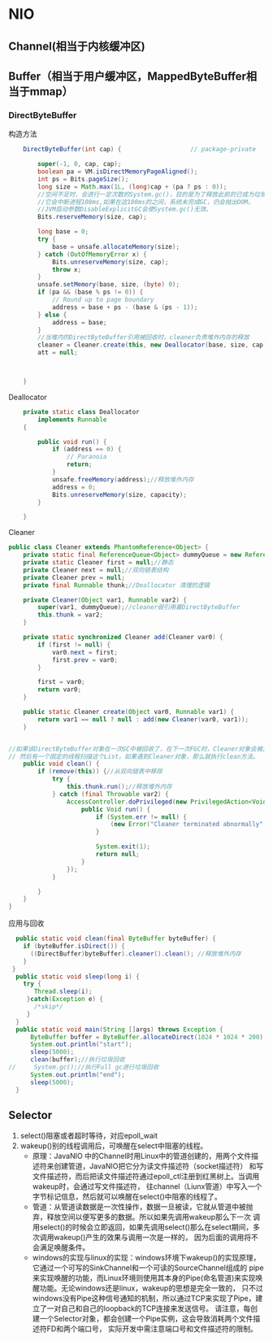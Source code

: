 # NIO
## Channel(相当于内核缓冲区)
## Buffer（相当于用户缓冲区，MappedByteBuffer相当于mmap）
### DirectByteBuffer
构造方法
```java
    DirectByteBuffer(int cap) {                   // package-private

        super(-1, 0, cap, cap);
        boolean pa = VM.isDirectMemoryPageAligned();
        int ps = Bits.pageSize();
        long size = Math.max(1L, (long)cap + (pa ? ps : 0));
        //空间不足时，会进行一定次数的System.gc()，目的是为了释放此前的已成为垃圾的堆外内存，
        //它会中断进程100ms,如果在这100ms的之间，系统未完成GC，仍会抛出OOM。
        //JVM启动参数DisableExplicitGC会使System.gc()无效。
        Bits.reserveMemory(size, cap);

        long base = 0;
        try {
            base = unsafe.allocateMemory(size);
        } catch (OutOfMemoryError x) {
            Bits.unreserveMemory(size, cap);
            throw x;
        }
        unsafe.setMemory(base, size, (byte) 0);
        if (pa && (base % ps != 0)) {
            // Round up to page boundary
            address = base + ps - (base & (ps - 1));
        } else {
            address = base;
        }
        //当堆内的DirectByteBuffer引用被回收时，cleaner负责堆外内存的释放
        cleaner = Cleaner.create(this, new Deallocator(base, size, cap));//cleaner负责堆外内存的释放
        att = null;



    }
``` 
Deallocator 
```java
    private static class Deallocator
        implements Runnable
    {

        public void run() {
            if (address == 0) {
                // Paranoia
                return;
            }
            unsafe.freeMemory(address);//释放堆外内存
            address = 0;
            Bits.unreserveMemory(size, capacity);
        }

    }
```
Cleaner
```java
public class Cleaner extends PhantomReference<Object> {
    private static final ReferenceQueue<Object> dummyQueue = new ReferenceQueue();//静态常量 引用队列
    private static Cleaner first = null;//静态
    private Cleaner next = null;//双向链表结构
    private Cleaner prev = null;
    private final Runnable thunk;//Deallocator 清理的逻辑

    private Cleaner(Object var1, Runnable var2) {
        super(var1, dummyQueue);//cleaner弱引用着DirectByteBuffer
        this.thunk = var2;
    }

    private static synchronized Cleaner add(Cleaner var0) {
        if (first != null) {
            var0.next = first;
            first.prev = var0;
        }

        first = var0;
        return var0;
    }

    public static Cleaner create(Object var0, Runnable var1) {
        return var1 == null ? null : add(new Cleaner(var0, var1));
    }


//如果该DirectByteBuffer对象在一次GC中被回收了，在下一次FGC时，Cleaner对象会被JVM挂到PendingList上。
// 然后有一个固定的线程扫描这个List，如果遇到Cleaner对象，那么就执行clean方法。
    public void clean() {
        if (remove(this)) {//从双向链表中移除
            try {
                this.thunk.run();//释放堆外内存
            } catch (final Throwable var2) {
                AccessController.doPrivileged(new PrivilegedAction<Void>() {
                    public Void run() {
                        if (System.err != null) {
                            (new Error("Cleaner terminated abnormally", var2)).printStackTrace();
                        }

                        System.exit(1);
                        return null;
                    }
                });
            }

        }
    }
}
```
应用与回收
```java
  public static void clean(final ByteBuffer byteBuffer) { 
    if (byteBuffer.isDirect()) { 
      ((DirectBuffer)byteBuffer).cleaner().clean(); //释放堆外内存
    } 
 } 
  public static void sleep(long i) { 
    try { 
       Thread.sleep(i); 
     }catch(Exception e) { 
       /*skip*/
     } 
  } 
  public static void main(String []args) throws Exception { 
      ByteBuffer buffer = ByteBuffer.allocateDirect(1024 * 1024 * 200); 
      System.out.println("start"); 
      sleep(5000); 
      clean(buffer);//执行垃圾回收
//     System.gc();//执行Full gc进行垃圾回收
      System.out.println("end"); 
      sleep(5000); 
  }
```
## Selector
1. select()阻塞或者超时等待，对应epoll_wait
2. wakeup()别的线程调用后，可唤醒在select中阻塞的线程。
   * 原理：JavaNIO 中的Channel时用Linux中的管道创建的，用两个文件描述符来创建管道，JavaNIO把它分为读文件描述符（socket描述符）
   和写文件描述符，而后把读文件描述符通过epoll_ctl注册到红黑树上。当调用wakeup时，会通过写文件描述符，
   往channel（Liunx管道）中写入一个字节标记信息，然后就可以唤醒在select()中阻塞的线程了。
   * 管道：从管道读数据是一次性操作，数据一旦被读，它就从管道中被抛弃，释放空间以便写更多的数据。所以如果先调用wakeup那么下一次
   调用select()的时候会立即返回，如果先调用select()那么在select期间，多次调用wakeup()产生的效果与调用一次是一样的，
   因为后面的调用将不会满足唤醒条件。
   * windows的实现与linux的实现：windows环境下wakeup()的实现原理，它通过一个可写的SinkChannel和一个可读的SourceChannel组成的
   pipe来实现唤醒的功能，而Linux环境则使用其本身的Pipe(命名管道)来实现唤醒功能。无论windows还是linux，wakeup的思想是完全一致的，
   只不过windows没有Pipe这种信号通知的机制，所以通过TCP来实现了Pipe，建立了一对自己和自己的loopback的TCP连接来发送信号。
   请注意，每创建一个Selector对象，都会创建一个Pipe实例，这会导致消耗两个文件描述符FD和两个端口号，
   实际开发中需注意端口号和文件描述符的限制。